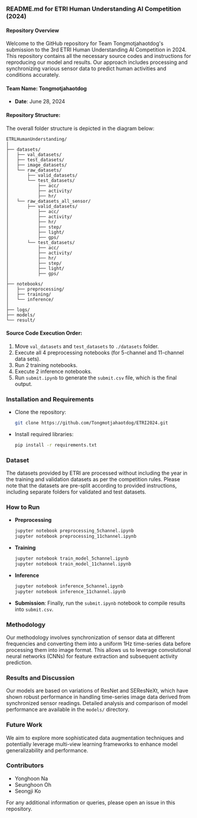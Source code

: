 ### README.md for ETRI Human Understanding AI Competition (2024)

#### Repository Overview
Welcome to the GitHub repository for Team Tongmotjahaotdog's submission to the 3rd ETRI Human Understanding AI Competition in 2024. This repository contains all the necessary source codes and instructions for reproducing our model and results. Our approach includes processing and synchronizing various sensor data to predict human activities and conditions accurately.

#### Team Name: Tongmotjahaotdog
- **Date**: June 28, 2024

#### Repository Structure:
The overall folder structure is depicted in the diagram below:

```
ETRLHumanUnderstanding/
│
├── datasets/
│   ├── val_datasets/
│   ├── test_datasets/
│   ├── image_datasets/
│   └── raw_datasets/
│       ├── valid_datasets/
│       └── test_datasets/
│           ├── acc/
│           ├── activity/
│           ├── hr/
│   └── raw_datasets_all_sensor/
│       ├── valid_datasets/
│           ├── acc/
│           ├── activity/
│           ├── hr/
│           ├── step/
│           ├── light/
│           ├── gps/
│       └── test_datasets/
│           ├── acc/
│           ├── activity/
│           ├── hr/
│           ├── step/
│           ├── light/
│           ├── gps/
│
├── notebooks/
│   ├── preprocessing/
│   ├── training/
│   └── inference/
│
├── logs/
├── models/
└── result/
```

#### Source Code Execution Order:
1. Move `val_datasets` and `test_datasets` to `./datasets` folder.
2. Execute all 4 preprocessing notebooks (for 5-channel and 11-channel data sets).
3. Run 2 training notebooks.
4. Execute 2 inference notebooks.
5. Run `submit.ipynb` to generate the `submit.csv` file, which is the final output.

### Installation and Requirements
- Clone the repository:
  ```bash
  git clone https://github.com/Tongmotjahaotdog/ETRI2024.git
  ```
- Install required libraries:
  ```bash
  pip install -r requirements.txt
  ```

### Dataset
The datasets provided by ETRI are processed without including the year in the training and validation datasets as per the competition rules. Please note that the datasets are pre-split according to provided instructions, including separate folders for validated and test datasets.

### How to Run
- **Preprocessing**
  ```bash
  jupyter notebook preprocessing_5channel.ipynb
  jupyter notebook preprocessing_11channel.ipynb
  ```
- **Training**
  ```bash
  jupyter notebook train_model_5channel.ipynb
  jupyter notebook train_model_11channel.ipynb
  ```
- **Inference**
  ```bash
  jupyter notebook inference_5channel.ipynb
  jupyter notebook inference_11channel.ipynb
  ```
- **Submission**: Finally, run the `submit.ipynb` notebook to compile results into `submit.csv`.

### Methodology
Our methodology involves synchronization of sensor data at different frequencies and converting them into a uniform 1Hz time-series data before processing them into image format. This allows us to leverage convolutional neural networks (CNNs) for feature extraction and subsequent activity prediction.

### Results and Discussion
Our models are based on variations of ResNet and SEResNeXt, which have shown robust performance in handling time-series image data derived from synchronized sensor readings. Detailed analysis and comparison of model performance are available in the `models/` directory.

### Future Work
We aim to explore more sophisticated data augmentation techniques and potentially leverage multi-view learning frameworks to enhance model generalizability and performance.

### Contributors
- Yonghoon Na
- Seunghoon Oh
- Seongji Ko

For any additional information or queries, please open an issue in this repository.